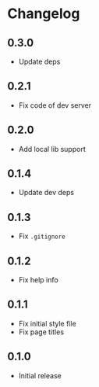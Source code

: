# Changelog

## 0.3.0

- Update deps

## 0.2.1

- Fix code of dev server

## 0.2.0

- Add local lib support

## 0.1.4

- Update dev deps

## 0.1.3

- Fix `.gitignore`

## 0.1.2

- Fix help info

## 0.1.1

- Fix initial style file
- Fix page titles

## 0.1.0

- Initial release
